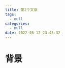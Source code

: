 ```yaml
---
title: 第2个文章
tags:
  - null
categories:
  - null
date: 2022-05-12 23:45:32
---
```


# 背景

<!--more-->